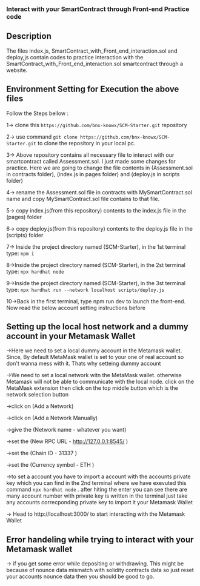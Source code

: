 ### Interact with your SmartContract through Front-end Practice code

## Description
The files index.js, SmartContract_with_Front_end_interaction.sol and deploy,js contain codes to practice interaction with the SmartContract_with_Front_end_interaction.sol smartcontract through a website.

## Environment Setting for Execution the above files
Follow the Steps bellow :

1-> clone this `https://github.com/bnx-knowx/SCM-Starter.git` repository

2-> use command `git clone https://github.com/bnx-knowx/SCM-Starter.git` to clone the repository in your local pc.

3-> Above repository contains all necessary file to interact with our smartcontract called Assessment.sol. I just made some changes for practice. Here we are going to change the file contents in (Assessment.sol in contracts folder), (index.js in pages folder) and (deploy.js in scripts folder) 

4-> rename the Assessment.sol file in contracts with MySmartContract.sol name and copy MySmartContract.sol file contains to that file.

5-> copy index.js(from this repository) contents to the index.js file in the (pages) folder

6-> copy deploy.js(from this repository) contents to the deploy.js file in the (scripts) folder

7-> Inside the project directory named (SCM-Starter), in the 1st terminal type: `npm i`

8->Inside the project directory named (SCM-Starter), in the 2st terminal type: `npx hardhat node`

9->Inside the project directory named (SCM-Starter), in the 3st terminal type: `npx hardhat run --network localhost scripts/deploy.js`

10->Back in the first terminal, type npm run dev to launch the front-end. Now read the below account setting instructions before 

## Setting up the local host network and a dummy account in your Metamask Wallet
->Here we need to set a local dummy account in the Metamask wallet. Since, By default MetaMask wallet is set to your one of real account so don't wanna mess with it. Thats why setteing dummy account

->We need to set a local network witn the MetaMask wallet. otherwise Metamask will not be able to communicate with the local node. click on the MetaMask extension then click on the top middle button which is the network selection button

->click on (Add a Network)

->click on (Add a Network Manually)

->give the (Network name - whatever you want)

->set the (New RPC URL - http://127.0.0.1:8545/ )

->set the (Chain ID - 31337 )

->set the (Currency symbol - ETH )

->to set a account you have to import a account with the accounts private key which you can find in the 2nd terminal where we have exevuted this command `npx hardhat node` . after hiting the enter you can see there are many account number with private key is written in the terminal just take any accounts correcponding private key to import it your Metamask Wallet
 
-> Head to http://localhost:3000/ to start interacting with the Metamask Wallet

## Error handeling while trying to interact with your Metamask wallet

-> if you get some error while depositing or withdrawing. This might be because of nounce data mismatch with solidity contracts data so just reset your accounts nounce data then you should be good to go.



